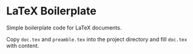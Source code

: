 # LaTeX Boilerplate

Simple boilerplate code for LaTeX documents.

Copy `doc.tex` and `preamble.tex` into the project directory and fill `doc.tex` with content.